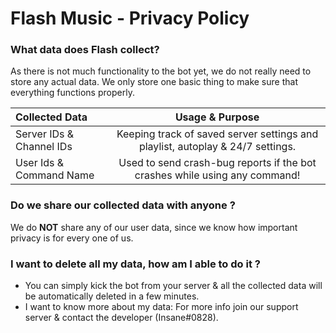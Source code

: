 # Flash Music - Privacy Policy

### What data does Flash collect?

As there is not much functionality to the bot yet, we do not really need to store any actual data.
We only store one basic thing to make sure that everything functions properly.

| Collected Data | Usage & Purpose |
| :------------- | :----------: |
| Server IDs & Channel IDs | Keeping track of saved server settings and playlist, autoplay & 24/7 settings.
| User Ids & Command Name | Used to send crash-bug reports if the bot crashes while using any command! |

### Do we share our collected data with anyone ?

We do **NOT** share any of our user data, since we know how important privacy is for every one of us.

### I want to delete all my data, how am I able to do it ?

- You can simply kick the bot from your server & all the collected data will be automatically deleted in a few minutes.
- I want to know more about my data: For more info join our support server & contact the developer (Insane#0828).
